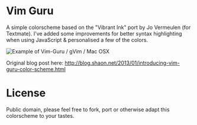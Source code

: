# Vim Guru

A simple colorscheme based on the "Vibrant Ink" port by Jo Vermeulen (for Textmate). I've added some improvements for better syntax highlighting when using JavaScript & personalised a few of the colors.

![Example of Vim-Guru / gVim / Mac OSX](http://i.imgur.com/ijXHZmo)

Original blog post here: http://blog.shaon.net/2013/01/introducing-vim-guru-color-scheme.html

# License

Public domain, please feel free to fork, port or otherwise adapt this colorscheme to your tastes.
